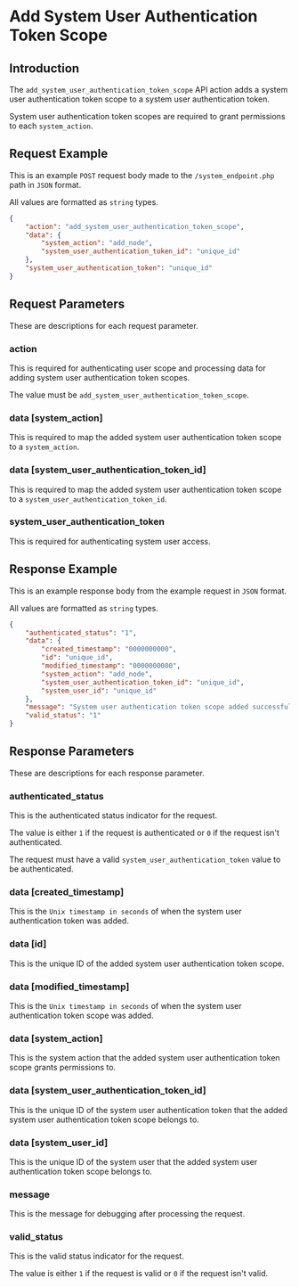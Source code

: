 # Add System User Authentication Token Scope

## Introduction

The `add_system_user_authentication_token_scope` API action adds a system user authentication token scope to a system user authentication token.

System user authentication token scopes are required to grant permissions to each `system_action`.

## Request Example

This is an example `POST` request body made to the `/system_endpoint.php` path in `JSON` format.

All values are formatted as `string` types.

```json
{
    "action": "add_system_user_authentication_token_scope",
    "data": {
        "system_action": "add_node",
        "system_user_authentication_token_id": "unique_id"
    },
    "system_user_authentication_token": "unique_id"
}
```

## Request Parameters

These are descriptions for each request parameter.

### action

This is required for authenticating user scope and processing data for adding system user authentication token scopes.

The value must be `add_system_user_authentication_token_scope`.

### data [system_action]

This is required to map the added system user authentication token scope to a `system_action`.

### data [system_user_authentication_token_id]

This is required to map the added system user authentication token scope to a `system_user_authentication_token_id`.

### system_user_authentication_token

This is required for authenticating system user access.

## Response Example

This is an example response body from the example request in `JSON` format.

All values are formatted as `string` types.

```json
{
    "authenticated_status": "1",
    "data": {
        "created_timestamp": "0000000000",
        "id": "unique_id",
        "modified_timestamp": "0000000000",
        "system_action": "add_node",
        "system_user_authentication_token_id": "unique_id",
        "system_user_id": "unique_id"
    },
    "message": "System user authentication token scope added successfully.",
    "valid_status": "1"
}
```

## Response Parameters

These are descriptions for each response parameter.

### authenticated_status

This is the authenticated status indicator for the request.

The value is either `1` if the request is authenticated or `0` if the request isn't authenticated.

The request must have a valid `system_user_authentication_token` value to be authenticated.

### data [created_timestamp]

This is the `Unix timestamp in seconds` of when the system user authentication token was added.

### data [id]

This is the unique ID of the added system user authentication token scope.

### data [modified_timestamp]

This is the `Unix timestamp in seconds` of when the system user authentication token scope was added.

### data [system_action]

This is the system action that the added system user authentication token scope grants permissions to.

### data [system_user_authentication_token_id]

This is the unique ID of the system user authentication token that the added system user authentication token scope belongs to.

### data [system_user_id]

This is the unique ID of the system user that the added system user authentication token scope belongs to.

### message

This is the message for debugging after processing the request.

### valid_status

This is the valid status indicator for the request.

The value is either `1` if the request is valid or `0` if the request isn't valid.
